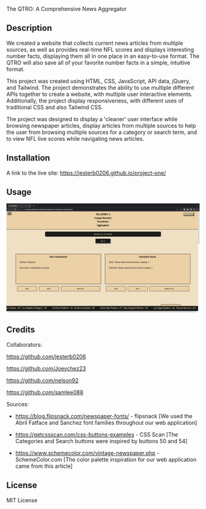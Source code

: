 The QTRO: A Comprehensive News Aggregator

## Description

We created a website that collects current news articles from multiple sources, as well as provides real-time NFL scores and displays interesting number facts, displaying them all in one place in an easy-to-use format. The QTRO will also save all of your favorite number facts in a simple, intuitive format. 

This project was created using HTML, CSS, JavaScript, API data, jQuery, and Tailwind. The project demonstrates the ability to use multiple different APIs together to create a website, with multiple user interactive elements. Additionally, the project display responsiveness, with different uses of traditional CSS and also Tailwind CSS. 

The project was designed to display a 'cleaner' user interface while browsing newspaper articles, display articles from multiple sources to help the user from browsing multiple sources for a category or search term, and to view NFL live scores while navigating news articles. 


## Installation

A link to the live site: https://jesterb0206.github.io/project-one/


## Usage

![News Aggregator Screenshot](assets/images/news-aggregator-screenshot.png)


## Credits

Collaborators:

https://github.com/jesterb0206

https://github.com/Joeychez23

https://github.com/nelson92

https://github.com/samlee088


Sources:

- https://blog.flipsnack.com/newspaper-fonts/ - flipsnack [We used the Abril Fatface and Sanchez font families throughout our web application]

- https://getcssscan.com/css-buttons-examples - CSS Scan [The Categories and Search buttons were inspired by buttons 50 and 54]

- https://www.schemecolor.com/vintage-newspaper.php - SchemeColor.com [The color palette inspiration for our web application came from this article]


## License
MIT License

